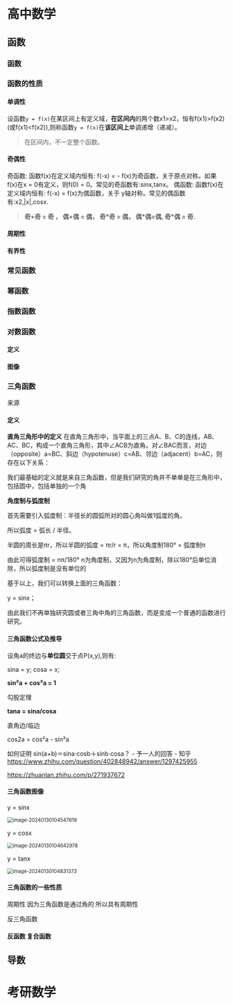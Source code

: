 # 高中数学



## 函数

### 函数



### 函数的性质



#### 单调性

设函数`y = f(x)`在某区间上有定义域，**在区间内**的两个数x1>x2，恒有f(x1)>f(x2) (或f(x1)<f(x2)),则称函数`y = f(x)`在**该区间上**单调递增（递减）。

> 在区间内，不一定整个函数。



#### 奇偶性

奇函数: 函数f(x)在定义域内恒有: f(-x) = - f(x)为奇函数，关于原点对称。如果f(x)在x = 0有定义，则f(0) = 0。常见的奇函数有:sinx,tanx。
偶函数: 函数f(x)在定义域内恒有: f(-x) = f(x)为偶函数，关于 y轴对称。常见的偶函数有:x2,|x|,cosx.

>  **奇+奇 = 奇 ，  偶+偶 = 偶，  奇\*奇 = 偶，   偶\*偶=偶,      奇\*偶 = 奇.**



#### 周期性





#### 有界性





### 常见函数



### 幂函数



### 指数函数



### 对数函数

#### 定义



#### 图像



### 三角函数



来源



#### 定义

**直角三角形中的定义**
在直角三角形中，当平面上的三点A、B、C的连线，AB、AC、BC，构成一个直角三角形，其中∠ACB为直角。对∠BAC而言，对边（opposite）a=BC、斜边（hypotenuse）c=AB、邻边（adjacent）b=AC，则存在以下关系：



我们最基础的定义就是来自三角函数，但是我们研究的角并不单单是在三角形中，包括圆中，包括单独的一个角

**角度制与弧度制**

首先需要引入弧度制：半径长的圆弧所对的圆心角叫做1弧度的角。

所以弧度 = 弧长 / 半径。

半圆的周长是πr，所以半圆的弧度 = πr/r = π，所以角度制180° = 弧度制π

由此可得弧度制 = nπ/180°  n为角度制，又因为n为角度制，除以180°后单位消除，所以弧度制是没有单位的

基于以上，我们可以转换上面的三角函数：

y = sinx；

由此我们不再单独研究圆或者三角中角的三角函数，而是变成一个普通的函数进行研究。







#### 三角函数公式及推导

设角a的终边与**单位圆**交于点P(x,y),则有:

sina = y; cosa = x;

**sin²a + cos²a = 1**

勾股定理

**tana = sina/cosa**

直角边/临边



cos2a = cos²a - sin²a

如何证明 sin(a+b)＝sina·cosb＋sinb·cosa？ - 予一人的回答 - 知乎
https://www.zhihu.com/question/402848942/answer/1297425955



https://zhuanlan.zhihu.com/p/271937672



#### 三角函数图像

y = sinx

<img src="高中数学.assets/image-20240130104547619.png" alt="image-20240130104547619" style="zoom:80%;" />

y = cosx

<img src="高中数学.assets/image-20240130104642978.png" alt="image-20240130104642978" style="zoom:80%;" />

y = tanx

<img src="高中数学.assets/image-20240130104831373.png" alt="image-20240130104831373" style="zoom:80%;" />

#### 三角函数的一些性质

周期性  因为三角函数是通过角的 所以具有周期性







反三角函数



#### 反函数 复合函数



## 导数



# 考研数学